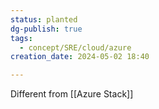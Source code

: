 ```yaml
---
status: planted
dg-publish: true
tags:
  - concept/SRE/cloud/azure
creation_date: 2024-05-02 18:40

---
```

Different from [[Azure Stack]]
